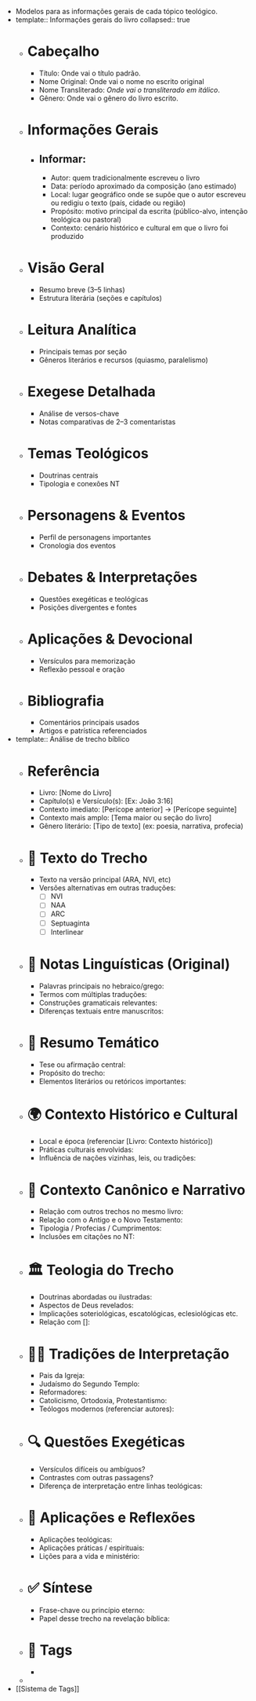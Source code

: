 - Modelos para as informações gerais de cada tópico teológico.
- template:: Informações gerais do livro
  collapsed:: true
	- # Cabeçalho
		- Título: Onde vai o título padrão.
		- Nome Original: Onde vai o nome no escrito original
		- Nome Transliterado: *Onde vai o transliterado em itálico*.
		- Gênero: Onde vai o gênero do livro escrito.
	- # Informações Gerais
		- ## Informar:
			- Autor: quem tradicionalmente escreveu o livro
			- Data: período aproximado da composição (ano estimado)
			- Local: lugar geográfico onde se supõe que o autor escreveu ou redigiu o texto (país, cidade ou região)
			- Propósito: motivo principal da escrita (público-alvo, intenção teológica ou pastoral)
			- Contexto: cenário histórico e cultural em que o livro foi produzido
	- # Visão Geral
		- Resumo breve (3–5 linhas)
		- Estrutura literária (seções e capítulos)
	- # Leitura Analítica
		- Principais temas por seção
		- Gêneros literários e recursos (quiasmo, paralelismo)
	- # Exegese Detalhada
		- Análise de versos-chave
		- Notas comparativas de 2–3 comentaristas
	- # Temas Teológicos
		- Doutrinas centrais
		- Tipologia e conexões NT
	- # Personagens & Eventos
		- Perfil de personagens importantes
		- Cronologia dos eventos
	- # Debates & Interpretações
		- Questões exegéticas e teológicas
		- Posições divergentes e fontes
	- # Aplicações & Devocional
		- Versículos para memorização
		- Reflexão pessoal e oração
	- # Bibliografia
		- Comentários principais usados
		- Artigos e patrística referenciados
- template:: Análise de trecho bíblico
	- # **Referência**
		- Livro: [Nome do Livro]
		- Capítulo(s) e Versículo(s): [Ex: João 3:16]
		- Contexto imediato: [Perícope anterior] → [Perícope seguinte]
		- Contexto mais amplo: [Tema maior ou seção do livro]
		- Gênero literário: [Tipo de texto] (ex: poesia, narrativa, profecia)
	- # 📑 Texto do Trecho
		- Texto na versão principal (ARA, NVI, etc)
		- Versões alternativas em outras traduções:
			- [ ] NVI
			- [ ] NAA
			- [ ] ARC
			- [ ] Septuaginta
			- [ ] Interlinear
	- # 📜 Notas Linguísticas (Original)
		- Palavras principais no hebraico/grego:
		- Termos com múltiplas traduções:
		- Construções gramaticais relevantes:
		- Diferenças textuais entre manuscritos:
	- # 🧠 Resumo Temático
		- Tese ou afirmação central:
		- Propósito do trecho:
		- Elementos literários ou retóricos importantes:
	- # 🌍 Contexto Histórico e Cultural
		- Local e época (referenciar [Livro: Contexto histórico])
		- Práticas culturais envolvidas:
		- Influência de nações vizinhas, leis, ou tradições:
	- # 📖 Contexto Canônico e Narrativo
		- Relação com outros trechos no mesmo livro:
		- Relação com o Antigo e o Novo Testamento:
		- Tipologia / Profecias / Cumprimentos:
		- Inclusões em citações no NT:
	- # 🏛️ Teologia do Trecho
		- Doutrinas abordadas ou ilustradas:
		- Aspectos de Deus revelados:
		- Implicações soteriológicas, escatológicas, eclesiológicas etc.
		- Relação com []:
	- # 🧙‍♂️ Tradições de Interpretação
		- Pais da Igreja:
		- Judaísmo do Segundo Templo:
		- Reformadores:
		- Catolicismo, Ortodoxia, Protestantismo:
		- Teólogos modernos (referenciar autores):
	- # 🔍 Questões Exegéticas
		- Versículos difíceis ou ambíguos?
		- Contrastes com outras passagens?
		- Diferença de interpretação entre linhas teológicas:
	- # 🧩 Aplicações e Reflexões
		- Aplicações teológicas:
		- Aplicações práticas / espirituais:
		- Lições para a vida e ministério:
	- # ✅ Síntese
		- Frase-chave ou princípio eterno:
		- Papel desse trecho na revelação bíblica:
	- # 🧠 Tags
		-
	-
- [[Sistema de Tags]]